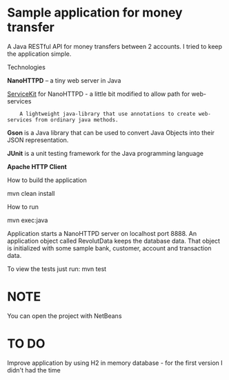 Sample application for money transfer
=====================

A Java RESTful API for money transfers between 2 accounts. I tried to keep the application simple.

Technologies


<b>NanoHTTPD</b> – a tiny web server in Java

[ServiceKit](https://github.com/Pyknic/ServiceKit) for NanoHTTPD - a little bit modified to allow path for web-services

	    A lightweight java-library that use annotations to create web-services from ordinary java methods.

<b>Gson</b> is a Java library that can be used to convert Java Objects into their JSON representation.

<b>JUnit</b> is a unit testing framework for the Java programming language

<b>Apache HTTP Client</b>



How to build the application

mvn clean install

How to run

mvn exec:java

Application starts a NanoHTTPD server on localhost port 8888. 
An application object called RevolutData keeps the database data. That object is initialized with some sample bank, customer, account and transaction data.

To view the tests just run: mvn test

NOTE
====

You can open the project with NetBeans


TO DO
====

Improve application by using H2 in memory database - for the first version I didn't had the time 

